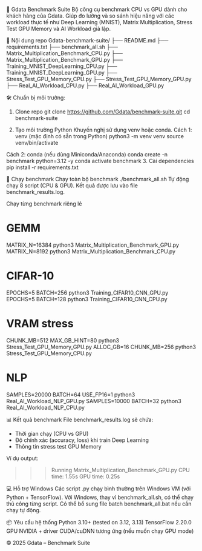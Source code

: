 🚀 Gdata Benchmark Suite 
Bộ công cụ benchmark CPU vs GPU dành cho khách hàng của Gdata. Giúp đo lường và so sánh hiệu năng với các workload thực tế như Deep Learning (MNIST), Matrix Multiplication, Stress Test GPU Memory và AI Workload giả lập.

📂 Nội dung repo 
Gdata-benchmark-suite/ 
├── README.md 
├── requirements.txt 
├── benchmark_all.sh 
├── Matrix_Multiplication_Benchmark_CPU.py 
├── Matrix_Multiplication_Benchmark_GPU.py 
├── Training_MNIST_DeepLearning_CPU.py 
├── Training_MNIST_DeepLearning_GPU.py 
├── Stress_Test_GPU_Memory_CPU.py 
├── Stress_Test_GPU_Memory_GPU.py 
├── Real_AI_Workload_CPU.py 
├── Real_AI_Workload_GPU.py

🛠️ Chuẩn bị môi trường:

1. Clone repo 
git clone https://github.com/Gdata/benchmark-suite.git 
cd benchmark-suite

2. Tạo môi trường Python 
Khuyến nghị sử dụng venv hoặc conda. 
Cách 1: venv (mặc định có sẵn trong Python) 
python3 -m venv venv 
source venv/bin/activate 

Cách 2: conda (nếu dùng Miniconda/Anaconda) 
conda create -n benchmark python=3.12 -y 
conda activate benchmark
3. Cài dependencies 
pip install -r requirements.txt

🧪 Chạy benchmark 
Chạy toàn bộ benchmark 
./benchmark_all.sh
Tự động chạy 8 script (CPU & GPU).
Kết quả được lưu vào file benchmark_results.log.

Chạy từng benchmark riêng lẻ 
# GEMM
MATRIX_N=16384 python3 Matrix_Multiplication_Benchmark_GPU.py
MATRIX_N=8192  python3 Matrix_Multiplication_Benchmark_CPU.py

# CIFAR-10
EPOCHS=5 BATCH=256 python3 Training_CIFAR10_CNN_GPU.py
EPOCHS=5 BATCH=128 python3 Training_CIFAR10_CNN_CPU.py

# VRAM stress
CHUNK_MB=512 MAX_GB_HINT=80 python3 Stress_Test_GPU_Memory_GPU.py
ALLOC_GB=16 CHUNK_MB=256 python3 Stress_Test_GPU_Memory_CPU.py

# NLP
SAMPLES=20000 BATCH=64 USE_FP16=1 python3 Real_AI_Workload_NLP_GPU.py
SAMPLES=10000 BATCH=32          python3 Real_AI_Workload_NLP_CPU.py


📊 Kết quả benchmark 
File benchmark_results.log sẽ chứa: 
- Thời gian chạy (CPU vs GPU) 
- Độ chính xác (accuracy, loss) khi train Deep Learning 
- Thông tin stress test GPU Memory 

Ví dụ output:

>>> Running Matrix_Multiplication_Benchmark_GPU.py 
CPU time: 1.55s 
GPU time: 0.25s

💻 Hỗ trợ Windows 
Các script .py chạy bình thường trên Windows VM (với Python + TensorFlow). 
Với Windows, thay vì benchmark_all.sh, có thể chạy thủ công từng script. 
Có thể bổ sung file batch benchmark_all.bat nếu cần chạy tự động.

📦 Yêu cầu hệ thống 
Python 3.10+ (tested on 3.12, 3.13) 
TensorFlow 2.20.0 
GPU NVIDIA + driver CUDA/cuDNN tương ứng (nếu muốn chạy GPU mode)

© 2025 Gdata – Benchmark Suite
